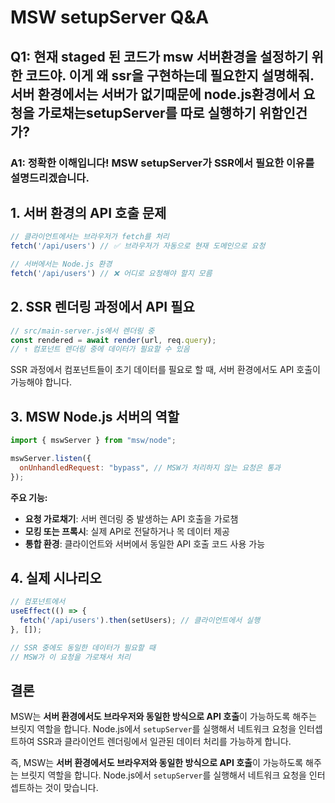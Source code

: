 # MSW setupServer Q&A

## Q1: 현재 staged 된 코드가 msw 서버환경을 설정하기 위한 코드야. 이게 왜 ssr을 구현하는데 필요한지 설명해줘. 서버 환경에서는 서버가 없기때문에 node.js환경에서 요청을 가로채는setupServer를 따로 실행하기 위함인건가?

### A1: 정확한 이해입니다! MSW setupServer가 SSR에서 필요한 이유를 설명드리겠습니다.

## 1. 서버 환경의 API 호출 문제

```javascript
// 클라이언트에서는 브라우저가 fetch를 처리
fetch('/api/users') // ✅ 브라우저가 자동으로 현재 도메인으로 요청

// 서버에서는 Node.js 환경
fetch('/api/users') // ❌ 어디로 요청해야 할지 모름
```

## 2. SSR 렌더링 과정에서 API 필요

```javascript
// src/main-server.js에서 렌더링 중
const rendered = await render(url, req.query);
// ↑ 컴포넌트 렌더링 중에 데이터가 필요할 수 있음
```

SSR 과정에서 컴포넌트들이 초기 데이터를 필요로 할 때, 서버 환경에서도 API 호출이 가능해야 합니다.

## 3. MSW Node.js 서버의 역할

```javascript
import { mswServer } from "msw/node";

mswServer.listen({
  onUnhandledRequest: "bypass", // MSW가 처리하지 않는 요청은 통과
});
```

**주요 기능:**
- **요청 가로채기**: 서버 렌더링 중 발생하는 API 호출을 가로챔
- **모킹 또는 프록시**: 실제 API로 전달하거나 목 데이터 제공
- **통합 환경**: 클라이언트와 서버에서 동일한 API 호출 코드 사용 가능

## 4. 실제 시나리오

```javascript
// 컴포넌트에서
useEffect(() => {
  fetch('/api/users').then(setUsers); // 클라이언트에서 실행
}, []);

// SSR 중에도 동일한 데이터가 필요할 때
// MSW가 이 요청을 가로채서 처리
```

## 결론

MSW는 **서버 환경에서도 브라우저와 동일한 방식으로 API 호출**이 가능하도록 해주는 브릿지 역할을 합니다. Node.js에서 `setupServer`를 실행해서 네트워크 요청을 인터셉트하여 SSR과 클라이언트 렌더링에서 일관된 데이터 처리를 가능하게 합니다.

즉, MSW는 **서버 환경에서도 브라우저와 동일한 방식으로 API 호출**이 가능하도록 해주는 브릿지 역할을 합니다. Node.js에서 `setupServer`를 실행해서 네트워크 요청을 인터셉트하는 것이 맞습니다.